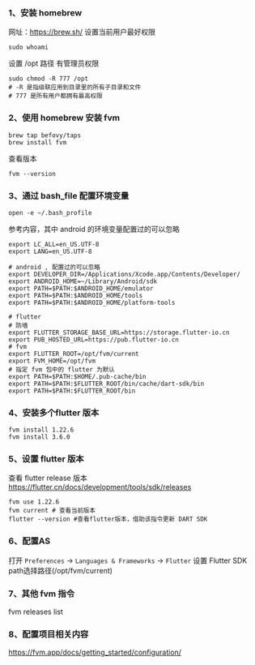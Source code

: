 ### 1、安装 homebrew
网址：https://brew.sh/
设置当前用户最好权限
```shell
sudo whoami
```
设置 /opt 路径 有管理员权限
```shell
sudo chmod -R 777 /opt
# -R 是指级联应用到目录里的所有子目录和文件
# 777 是所有用户都拥有最高权限
```
### 2、使用 homebrew 安装 fvm
```shell
brew tap befovy/taps
brew install fvm
```
查看版本
```shell
fvm --version 
```
### 3、通过 bash_file 配置环境变量
```shell
open -e ~/.bash_profile
```
参考内容，其中 android 的环境变量配置过的可以忽略
```shell
export LC_ALL=en_US.UTF-8
export LANG=en_US.UTF-8

# android , 配置过的可以忽略
export DEVELOPER_DIR=/Applications/Xcode.app/Contents/Developer/
export ANDROID_HOME=~/Library/Android/sdk
export PATH=$PATH:$ANDROID_HOME/emulator
export PATH=$PATH:$ANDROID_HOME/tools
export PATH=$PATH:$ANDROID_HOME/platform-tools

# flutter
# 防墙
export FLUTTER_STORAGE_BASE_URL=https://storage.flutter-io.cn
export PUB_HOSTED_URL=https://pub.flutter-io.cn
# fvm 
export FLUTTER_ROOT=/opt/fvm/current
export FVM_HOME=/opt/fvm
# 指定 fvm 包中的 flutter 为默认
export PATH=$PATH:$HOME/.pub-cache/bin
export PATH=$PATH:$FLUTTER_ROOT/bin/cache/dart-sdk/bin
export PATH=$PATH:$FLUTTER_ROOT/bin
```
### 4、安装多个flutter 版本
```shell
fvm install 1.22.6
fvm install 3.6.0
```
### 5、设置 flutter 版本
查看 flutter release 版本 https://flutter.cn/docs/development/tools/sdk/releases

```shell
fvm use 1.22.6
fvm current # 查看当前版本
flutter --version #查看flutter版本，借助该指令更新 DART SDK
```
### 6、配置AS
打开 `Preferences` → `Languages & Frameworks` → `Flutter` 
设置 Flutter SDK path选择路径(/opt/fvm/current)

### 7、其他 fvm 指令

fvm releases list

### 8、配置项目相关内容
https://fvm.app/docs/getting_started/configuration/

